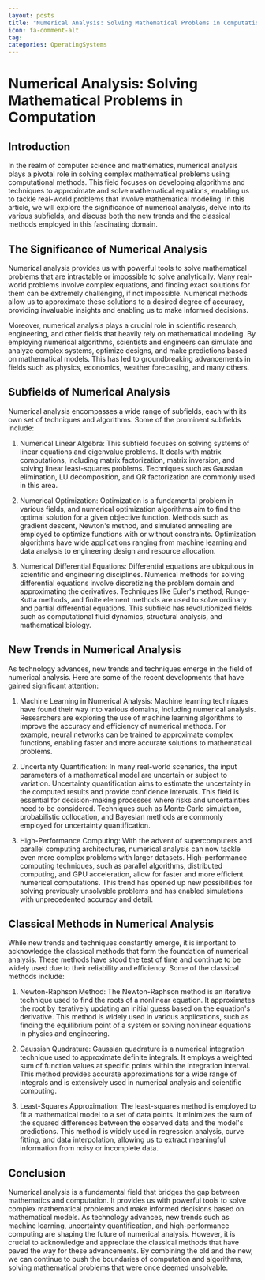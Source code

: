 ```yaml
---
layout: posts
title: "Numerical Analysis: Solving Mathematical Problems in Computation"
icon: fa-comment-alt
tag:      
categories: OperatingSystems
---
```



# Numerical Analysis: Solving Mathematical Problems in Computation

## Introduction

In the realm of computer science and mathematics, numerical analysis plays a pivotal role in solving complex mathematical problems using computational methods. This field focuses on developing algorithms and techniques to approximate and solve mathematical equations, enabling us to tackle real-world problems that involve mathematical modeling. In this article, we will explore the significance of numerical analysis, delve into its various subfields, and discuss both the new trends and the classical methods employed in this fascinating domain.

## The Significance of Numerical Analysis

Numerical analysis provides us with powerful tools to solve mathematical problems that are intractable or impossible to solve analytically. Many real-world problems involve complex equations, and finding exact solutions for them can be extremely challenging, if not impossible. Numerical methods allow us to approximate these solutions to a desired degree of accuracy, providing invaluable insights and enabling us to make informed decisions.

Moreover, numerical analysis plays a crucial role in scientific research, engineering, and other fields that heavily rely on mathematical modeling. By employing numerical algorithms, scientists and engineers can simulate and analyze complex systems, optimize designs, and make predictions based on mathematical models. This has led to groundbreaking advancements in fields such as physics, economics, weather forecasting, and many others.

## Subfields of Numerical Analysis

Numerical analysis encompasses a wide range of subfields, each with its own set of techniques and algorithms. Some of the prominent subfields include:

1. Numerical Linear Algebra: This subfield focuses on solving systems of linear equations and eigenvalue problems. It deals with matrix computations, including matrix factorization, matrix inversion, and solving linear least-squares problems. Techniques such as Gaussian elimination, LU decomposition, and QR factorization are commonly used in this area.

2. Numerical Optimization: Optimization is a fundamental problem in various fields, and numerical optimization algorithms aim to find the optimal solution for a given objective function. Methods such as gradient descent, Newton's method, and simulated annealing are employed to optimize functions with or without constraints. Optimization algorithms have wide applications ranging from machine learning and data analysis to engineering design and resource allocation.

3. Numerical Differential Equations: Differential equations are ubiquitous in scientific and engineering disciplines. Numerical methods for solving differential equations involve discretizing the problem domain and approximating the derivatives. Techniques like Euler's method, Runge-Kutta methods, and finite element methods are used to solve ordinary and partial differential equations. This subfield has revolutionized fields such as computational fluid dynamics, structural analysis, and mathematical biology.

## New Trends in Numerical Analysis

As technology advances, new trends and techniques emerge in the field of numerical analysis. Here are some of the recent developments that have gained significant attention:

1. Machine Learning in Numerical Analysis: Machine learning techniques have found their way into various domains, including numerical analysis. Researchers are exploring the use of machine learning algorithms to improve the accuracy and efficiency of numerical methods. For example, neural networks can be trained to approximate complex functions, enabling faster and more accurate solutions to mathematical problems.

2. Uncertainty Quantification: In many real-world scenarios, the input parameters of a mathematical model are uncertain or subject to variation. Uncertainty quantification aims to estimate the uncertainty in the computed results and provide confidence intervals. This field is essential for decision-making processes where risks and uncertainties need to be considered. Techniques such as Monte Carlo simulation, probabilistic collocation, and Bayesian methods are commonly employed for uncertainty quantification.

3. High-Performance Computing: With the advent of supercomputers and parallel computing architectures, numerical analysis can now tackle even more complex problems with larger datasets. High-performance computing techniques, such as parallel algorithms, distributed computing, and GPU acceleration, allow for faster and more efficient numerical computations. This trend has opened up new possibilities for solving previously unsolvable problems and has enabled simulations with unprecedented accuracy and detail.

## Classical Methods in Numerical Analysis

While new trends and techniques constantly emerge, it is important to acknowledge the classical methods that form the foundation of numerical analysis. These methods have stood the test of time and continue to be widely used due to their reliability and efficiency. Some of the classical methods include:

1. Newton-Raphson Method: The Newton-Raphson method is an iterative technique used to find the roots of a nonlinear equation. It approximates the root by iteratively updating an initial guess based on the equation's derivative. This method is widely used in various applications, such as finding the equilibrium point of a system or solving nonlinear equations in physics and engineering.

2. Gaussian Quadrature: Gaussian quadrature is a numerical integration technique used to approximate definite integrals. It employs a weighted sum of function values at specific points within the integration interval. This method provides accurate approximations for a wide range of integrals and is extensively used in numerical analysis and scientific computing.

3. Least-Squares Approximation: The least-squares method is employed to fit a mathematical model to a set of data points. It minimizes the sum of the squared differences between the observed data and the model's predictions. This method is widely used in regression analysis, curve fitting, and data interpolation, allowing us to extract meaningful information from noisy or incomplete data.

## Conclusion

Numerical analysis is a fundamental field that bridges the gap between mathematics and computation. It provides us with powerful tools to solve complex mathematical problems and make informed decisions based on mathematical models. As technology advances, new trends such as machine learning, uncertainty quantification, and high-performance computing are shaping the future of numerical analysis. However, it is crucial to acknowledge and appreciate the classical methods that have paved the way for these advancements. By combining the old and the new, we can continue to push the boundaries of computation and algorithms, solving mathematical problems that were once deemed unsolvable.